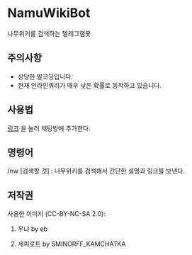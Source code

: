 # NamuWikiBot
나무위키를 검색하는 텔레그램봇

## 주의사항
- 상당한 발코딩입니다.  
- 현재 인라인쿼리가 매우 낮은 확률로 동작하고 있습니다.  

## 사용법
[링크](https://telegram.me/namuwikiBot) 을 눌러 채팅방에 추가한다.

## 명령어
/nw [검색할 것] : 나무위키를 검색해서 간단한 설명과 링크를 보낸다.

## 저작권
사용한 이미지 (CC-BY-NC-SA 2.0):

1. 무냐 by eb

2. 세피로트 by SMINORFF_KAMCHATKA
